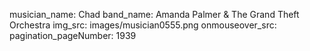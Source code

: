 musician_name: Chad
band_name: Amanda Palmer &amp; The Grand Theft Orchestra
img_src: images/musician0555.png
onmouseover_src: 
pagination_pageNumber: 1939